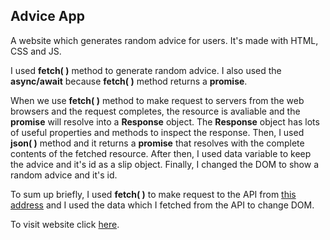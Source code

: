 ## Advice App

A website which generates random advice for users. It's made with HTML, CSS and JS.

I used **fetch( )** method to generate random advice. I also used the **async/await** because **fetch( )** method returns a **promise**.

When we use **fetch( )** method to make request to servers from the web browsers and the request completes, the resource is avaliable and the **promise** will resolve into a **Response** object. The **Response** object has lots of useful properties and methods to inspect the response. Then, I used **json( )** method and it returns a **promise** that resolves with the complete contents of the fetched resource. After then, I used data variable to keep the advice and it's id as a slip object. Finally, I changed the DOM to show a random advice and it's id.

To sum up briefly, I used **fetch( )** to make request to the API from [this address](https://api.adviceslip.com/) and I used the data which I fetched from the API to change DOM.

To visit website click [here](https://awesome-advices.netlify.app/).